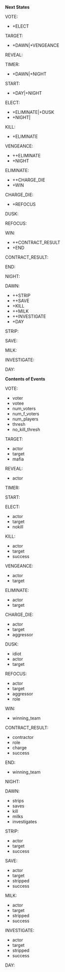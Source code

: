 __Next States__

VOTE:
-  +ELECT

TARGET:
-  +DAWN|+VENGEANCE

REVEAL:

TIMER:
-  +DAWN|+NIGHT

START:
-  +DAY|+NIGHT

ELECT:
-  +ELIMINATE|+DUSK
-  +NIGHT|

KILL:
-  +ELIMINATE

VENGEANCE:
-  ++ELIMINATE
-  +NIGHT

ELIMINATE:
-  ++CHARGE_DIE
-  +WIN

CHARGE_DIE:
-  +REFOCUS

DUSK:

REFOCUS:

WIN:
-  ++CONTRACT_RESULT
-  +END

CONTRACT_RESULT:

END:

NIGHT:

DAWN:
-  ++STRIP
-  ++SAVE
-  +KILL
-  ++MILK
-  ++INVESTIGATE
-  +DAY

STRIP:

SAVE:

MILK:

INVESTIGATE:

DAY:

__Contents of Events__

VOTE:
- voter
- votee
- num_voters
- num_f_voters
- num_players
- thresh
- no_kill_thresh

TARGET:
- actor
- target
- mafia

REVEAL:
- actor

TIMER:

START:

ELECT:
- actor
- target
- nokill

KILL:
- actor
- target
- success

VENGEANCE:
- actor
- target

ELIMINATE:
- actor
- target

CHARGE_DIE:
- actor
- target
- aggressor

DUSK:
- idiot
- actor
- target

REFOCUS:
- actor
- target
- aggressor
- role

WIN:
- winning_team

CONTRACT_RESULT:
- contractor
- role
- charge
- success

END:
- winning_team

NIGHT:

DAWN:
- strips
- saves
- kill
- milks
- investigates

STRIP:
- actor
- target
- success

SAVE:
- actor
- target
- stripped
- success

MILK:
- actor
- target
- stripped
- success

INVESTIGATE:
- actor
- target
- stripped
- success

DAY: